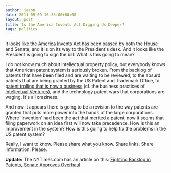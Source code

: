```yaml
---
author: jason
date: 2011-09-09 16:35:00+00:00
layout: post
title: Is the America Invents Act Digging Us Deeper?
tags: politics
---
```


It looks like the [America Invents Act](http://en.wikipedia.org/wiki/America_Invents_Act) has been passed by both the House and Senate, and it is on its way to the President's desk. And it looks like the President is going to sign the bill. What is this going to mean?

I do not know much about intellectual property policy, but everybody knows that American patent system is seriously broken. From the backlog of patents that have been filed and are waiting to be reviewed, to the absurd patents that are being granted by the US Patent and Trademark Office, to [patent trolling that is now a business](http://www.thisamericanlife.org/radio-archives/episode/441/when-patents-attack) (cf. the business practices of [Intellectual Ventures](http://www.intellectualventures.com/Home.aspx)), and the technology patent wars that corporations are waging. It's all craziness.

And now it appears there is going to be a revision to the way patents are granted that puts more power into the hands of the large corporations. Where 'invention' had been the act that merited a patent, now it seems that filing paperwork on an idea first will now take precedence. How is this an improvement in the system? How is this going to help fix the problems in the US patent system?

Really, I want to know. Please share what you know. Share links. Share information. Please.

**Update:** The NYTimes.com has an article on this:  [Fighting Backlog in Patents, Senate Approves Overhaul](http://www.nytimes.com/2011/09/09/business/senate-approves-overhaul-of-patent-system.html?_r=1&scp=1&sq=america%20invents%20act&st=cse)
